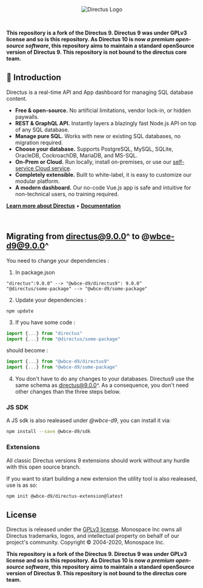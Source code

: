 <p align="center"><img alt="Directus Logo" src="https://user-images.githubusercontent.com/522079/158864859-0fbeae62-9d7a-4619-b35e-f8fa5f68e0c8.png"></p>

<br />

**This repository is a fork of the Directus 9. Directus 9 was under GPLv3 license and so is this repository. As Directus 10 is now <i>a premium open-source software</i>, this repository aims to maintain a standard openSource version of Directus 9. This repository is not bound to the directus core team.**

## 🐰 Introduction

Directus is a real-time API and App dashboard for managing SQL database content.

- **Free & open-source.** No artificial limitations, vendor lock-in, or hidden paywalls.
- **REST & GraphQL API.** Instantly layers a blazingly fast Node.js API on top of any SQL database.
- **Manage pure SQL.** Works with new or existing SQL databases, no migration required.
- **Choose your database.** Supports PostgreSQL, MySQL, SQLite, OracleDB, CockroachDB, MariaDB, and MS-SQL.
- **On-Prem or Cloud.** Run locally, install on-premises, or use our
  [self-service Cloud service](https://directus.io/pricing).
- **Completely extensible.** Built to white-label, it is easy to customize our modular platform.
- **A modern dashboard.** Our no-code Vue.js app is safe and intuitive for non-technical users, no training required.

**[Learn more about Directus](https://directus.io)** • **[Documentation](https://docs.directus.io)**

<br />

## Migrating from directus@9.0.0^ to @wbce-d9@9.0.0^

You need to change your dependencies :
1. In package.json
```
"directus":9.0.0^ --> "@wbce-d9/directus9": 9.0.0^
"@directus/some-package" --> "@wbce-d9/some-package"
```

2. Update your dependencies :
```
npm update
```

3. If you have some code :

```ts
import {...} from "directus"
import {...} from "@directus/some-package"
```
should become :

```ts
import {...} from "@wbce-d9/directus9"
import {...} from "@wbce-d9/some-package"
```

4. You don't have to do any changes to your databases.
Directus9 use the same schema as directus@9.0.0^. As a consequence, you don't need other changes than the three steps below.

### JS SDK

A JS sdk is also realeased under *@wbce-d9*, you can install it via:

```bash
npm install --save @wbce-d9/sdk
```

### Extensions

All classic Directus versions 9 extensions should work without any hurdle with this open source branch.

If you want to start building a new extension the utility tool is also realeased, use is as so:

```bash
npm init @wbce-d9/directus-extension@latest
```

## License

Directus is released under the [GPLv3 license](./license). Monospace Inc owns all Directus trademarks, logos, and intellectual property on behalf of our project's community. Copyright © 2004-2020, Monospace Inc.

**This repository is a fork of the Directus 9. Directus 9 was under GPLv3 license and so is this repository. As Directus 10 is now <i>a premium open-source software</i>, this repository aims to maintain a standard openSource version of Directus 9. This repository is not bound to the directus core team.**